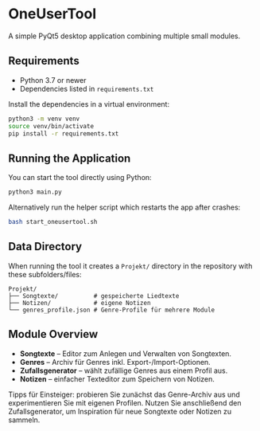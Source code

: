 # OneUserTool

A simple PyQt5 desktop application combining multiple small modules.

## Requirements

- Python 3.7 or newer
- Dependencies listed in `requirements.txt`

Install the dependencies in a virtual environment:

```bash
python3 -m venv venv
source venv/bin/activate
pip install -r requirements.txt
```

## Running the Application

You can start the tool directly using Python:

```bash
python3 main.py
```

Alternatively run the helper script which restarts the app after crashes:

```bash
bash start_oneusertool.sh
```

## Data Directory

When running the tool it creates a `Projekt/` directory in the repository with
these subfolders/files:

```
Projekt/
├── Songtexte/          # gespeicherte Liedtexte
├── Notizen/            # eigene Notizen
└── genres_profile.json # Genre-Profile für mehrere Module
```

## Module Overview

- **Songtexte** – Editor zum Anlegen und Verwalten von Songtexten.
- **Genres** – Archiv für Genres inkl. Export-/Import-Optionen.
- **Zufallsgenerator** – wählt zufällige Genres aus einem Profil aus.
- **Notizen** – einfacher Texteditor zum Speichern von Notizen.

Tipps für Einsteiger: probieren Sie zunächst das Genre-Archiv aus und
experimentieren Sie mit eigenen Profilen. Nutzen Sie anschließend den
Zufallsgenerator, um Inspiration für neue Songtexte oder Notizen zu sammeln.
